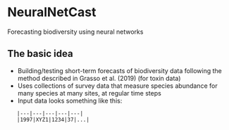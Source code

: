 # NeuralNetCast
Forecasting biodiversity using neural networks

## The basic idea

 - Building/testing short-term forecasts of biodiversity data following the method described in Grasso et al. (2019) (for toxin data)
 - Uses collections of survey data that measure species abundance for many species at many sites, at regular time steps
 - Input data looks something like this:
```   | Time Step | Location | Species 1 | Species 2 | ...|
   |---|---|---|---|---|
   |1997|XYZ1|1234|37|...|
   ```
   
   

